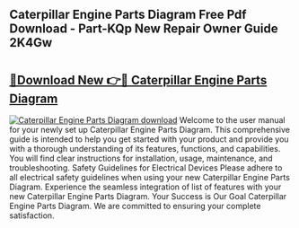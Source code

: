 ## Caterpillar Engine Parts Diagram Free Pdf Download - Part-KQp New Repair Owner Guide 2K4Gw

# <h2><a href="http://dfjwtr.blite.top/?on=Caterpillar+Engine+Parts+Diagram">🔗Download New 👉🔴 Caterpillar Engine Parts Diagram</a></h2>

[![Caterpillar Engine Parts Diagram download](https://i.imgur.com/lujVjoI.png)](http://dfjwtr.blite.top/?on=Caterpillar+Engine+Parts+Diagram)
Welcome to the user manual for your newly set up Caterpillar Engine Parts Diagram. This comprehensive guide is intended to help you get started with your product and provide you with a thorough understanding of its features, functions, and capabilities. You will find clear instructions for installation, usage, maintenance, and troubleshooting. Safety Guidelines for Electrical Devices Please adhere to all electrical safety guidelines when using your new Caterpillar Engine Parts Diagram. Experience the seamless integration of list of features with your new Caterpillar Engine Parts Diagram. Your Success is Our Goal Caterpillar Engine Parts Diagram. We are committed to ensuring your complete satisfaction.
